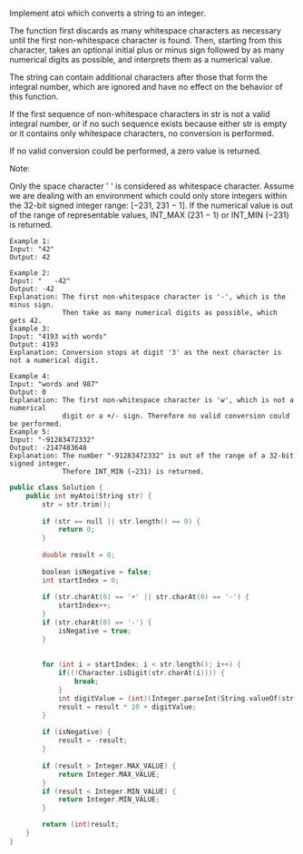 Implement atoi which converts a string to an integer.

The function first discards as many whitespace characters as necessary until the first non-whitespace character is found. Then, starting from this character, takes an optional initial plus or minus sign followed by as many numerical digits as possible, and interprets them as a numerical value.

The string can contain additional characters after those that form the integral number, which are ignored and have no effect on the behavior of this function.

If the first sequence of non-whitespace characters in str is not a valid integral number, or if no such sequence exists because either str is empty or it contains only whitespace characters, no conversion is performed.

If no valid conversion could be performed, a zero value is returned.

Note:

Only the space character ' ' is considered as whitespace character.
Assume we are dealing with an environment which could only store integers within the 32-bit signed integer range: [−231,  231 − 1]. If the numerical value is out of the range of representable values, INT_MAX (231 − 1) or INT_MIN (−231) is returned.
```
Example 1:
Input: "42"
Output: 42

Example 2:
Input: "   -42"
Output: -42
Explanation: The first non-whitespace character is '-', which is the minus sign.
             Then take as many numerical digits as possible, which gets 42.
Example 3:
Input: "4193 with words"
Output: 4193
Explanation: Conversion stops at digit '3' as the next character is not a numerical digit.

Example 4:
Input: "words and 987"
Output: 0
Explanation: The first non-whitespace character is 'w', which is not a numerical 
             digit or a +/- sign. Therefore no valid conversion could be performed.
Example 5:
Input: "-91283472332"
Output: -2147483648
Explanation: The number "-91283472332" is out of the range of a 32-bit signed integer.
             Thefore INT_MIN (−231) is returned.
```
```cpp
public class Solution {
    public int myAtoi(String str) {
        str = str.trim();
        
        if (str == null || str.length() == 0) {
            return 0;
        }
        
        double result = 0;
        
        boolean isNegative = false;
        int startIndex = 0;
        
        if (str.charAt(0) == '+' || str.charAt(0) == '-') {
            startIndex++;
        }
        if (str.charAt(0) == '-') {
            isNegative = true;
        }
        
        
        for (int i = startIndex; i < str.length(); i++) {
            if((!Character.isDigit(str.charAt(i)))) {
                break;
            }
            int digitValue = (int)(Integer.parseInt(String.valueOf(str.charAt(i)))); 
            result = result * 10 + digitValue;
        }
        
        if (isNegative) {
            result = -result;
        }
        
        if (result > Integer.MAX_VALUE) {
            return Integer.MAX_VALUE;
        }
        if (result < Integer.MIN_VALUE) {
            return Integer.MIN_VALUE;
        }

        return (int)result;
    }
}
```
             
